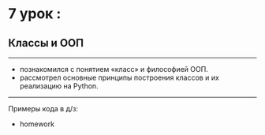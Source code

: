 # 7 урок : 
## Классы и ООП
---

- познакомился с понятием «класс» и философией ООП.
- рассмотрел основные принципы построения классов и их реализацию на Python.

---
Примеры кода в д/з: 

- homework